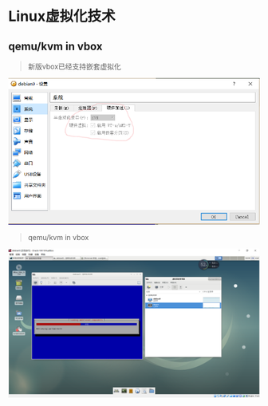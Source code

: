 # Linux虚拟化技术 #

## qemu/kvm in vbox ##
> 新版vbox已经支持嵌套虚拟化

![](doc/vbox5.png)

> qemu/kvm in vbox

![](doc/kvm_in_vbox.PNG)